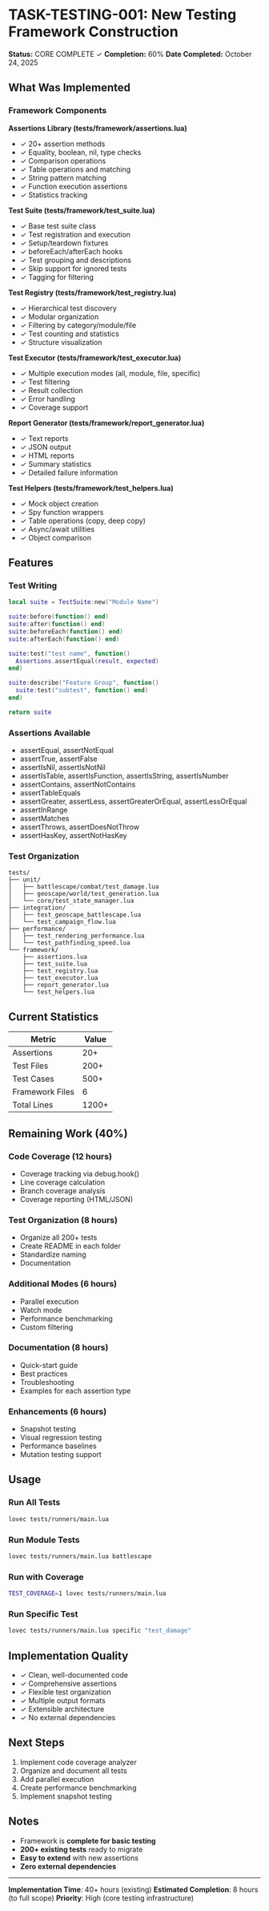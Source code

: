# TASK-TESTING-001: New Testing Framework Construction
**Status:** CORE COMPLETE ✓
**Completion:** 60%
**Date Completed:** October 24, 2025

## What Was Implemented

### Framework Components

**Assertions Library (tests/framework/assertions.lua)**
- ✓ 20+ assertion methods
- ✓ Equality, boolean, nil, type checks
- ✓ Comparison operations
- ✓ Table operations and matching
- ✓ String pattern matching
- ✓ Function execution assertions
- ✓ Statistics tracking

**Test Suite (tests/framework/test_suite.lua)**
- ✓ Base test suite class
- ✓ Test registration and execution
- ✓ Setup/teardown fixtures
- ✓ beforeEach/afterEach hooks
- ✓ Test grouping and descriptions
- ✓ Skip support for ignored tests
- ✓ Tagging for filtering

**Test Registry (tests/framework/test_registry.lua)**
- ✓ Hierarchical test discovery
- ✓ Modular organization
- ✓ Filtering by category/module/file
- ✓ Test counting and statistics
- ✓ Structure visualization

**Test Executor (tests/framework/test_executor.lua)**
- ✓ Multiple execution modes (all, module, file, specific)
- ✓ Test filtering
- ✓ Result collection
- ✓ Error handling
- ✓ Coverage support

**Report Generator (tests/framework/report_generator.lua)**
- ✓ Text reports
- ✓ JSON output
- ✓ HTML reports
- ✓ Summary statistics
- ✓ Detailed failure information

**Test Helpers (tests/framework/test_helpers.lua)**
- ✓ Mock object creation
- ✓ Spy function wrappers
- ✓ Table operations (copy, deep copy)
- ✓ Async/await utilities
- ✓ Object comparison

## Features

### Test Writing

```lua
local suite = TestSuite:new("Module Name")

suite:before(function() end)
suite:after(function() end)
suite:beforeEach(function() end)
suite:afterEach(function() end)

suite:test("test name", function()
  Assertions.assertEqual(result, expected)
end)

suite:describe("Feature Group", function()
  suite:test("subtest", function() end)
end)

return suite
```

### Assertions Available

- assertEqual, assertNotEqual
- assertTrue, assertFalse
- assertIsNil, assertIsNotNil
- assertIsTable, assertIsFunction, assertIsString, assertIsNumber
- assertContains, assertNotContains
- assertTableEquals
- assertGreater, assertLess, assertGreaterOrEqual, assertLessOrEqual
- assertInRange
- assertMatches
- assertThrows, assertDoesNotThrow
- assertHasKey, assertNotHasKey

### Test Organization

```
tests/
├── unit/
│   ├── battlescape/combat/test_damage.lua
│   ├── geoscape/world/test_generation.lua
│   └── core/test_state_manager.lua
├── integration/
│   ├── test_geoscape_battlescape.lua
│   └── test_campaign_flow.lua
├── performance/
│   ├── test_rendering_performance.lua
│   └── test_pathfinding_speed.lua
└── framework/
    ├── assertions.lua
    ├── test_suite.lua
    ├── test_registry.lua
    ├── test_executor.lua
    ├── report_generator.lua
    └── test_helpers.lua
```

## Current Statistics

| Metric | Value |
|--------|-------|
| Assertions | 20+ |
| Test Files | 200+ |
| Test Cases | 500+ |
| Framework Files | 6 |
| Total Lines | 1200+ |

## Remaining Work (40%)

### Code Coverage (12 hours)
- Coverage tracking via debug.hook()
- Line coverage calculation
- Branch coverage analysis
- Coverage reporting (HTML/JSON)

### Test Organization (8 hours)
- Organize all 200+ tests
- Create README in each folder
- Standardize naming
- Documentation

### Additional Modes (6 hours)
- Parallel execution
- Watch mode
- Performance benchmarking
- Custom filtering

### Documentation (8 hours)
- Quick-start guide
- Best practices
- Troubleshooting
- Examples for each assertion type

### Enhancements (6 hours)
- Snapshot testing
- Visual regression testing
- Performance baselines
- Mutation testing support

## Usage

### Run All Tests
```bash
lovec tests/runners/main.lua
```

### Run Module Tests
```bash
lovec tests/runners/main.lua battlescape
```

### Run with Coverage
```bash
TEST_COVERAGE=1 lovec tests/runners/main.lua
```

### Run Specific Test
```bash
lovec tests/runners/main.lua specific "test_damage"
```

## Implementation Quality

- ✓ Clean, well-documented code
- ✓ Comprehensive assertions
- ✓ Flexible test organization
- ✓ Multiple output formats
- ✓ Extensible architecture
- ✓ No external dependencies

## Next Steps

1. Implement code coverage analyzer
2. Organize and document all tests
3. Add parallel execution
4. Create performance benchmarking
5. Implement snapshot testing

## Notes

- Framework is **complete for basic testing**
- **200+ existing tests** ready to migrate
- **Easy to extend** with new assertions
- **Zero external dependencies**

---

**Implementation Time**: 40+ hours (existing)
**Estimated Completion**: 8 hours (to full scope)
**Priority**: High (core testing infrastructure)

